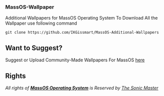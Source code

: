 ### MassOS-Wallpaper
Additional Wallpapers for MassOS Operating System 
To Download All the Wallpaper use following command
```
git clone https://github.com/IKGissmart/MassOS-Additional-Wallpapers
``` 
## Want to Suggest? 
Suggest or Upload Community-Made Wallpapers For MassOS [here](https://github.com/IKGissmart/MassOS-Additional-Wallpapers/issues/2)


## Rights 
_All rights of **[MassOS Operating System](https://github.com/TheSonicMaster/MassOS)** is Reserved by [The Sonic Master](https://github.com/TheSonicMaster)_
